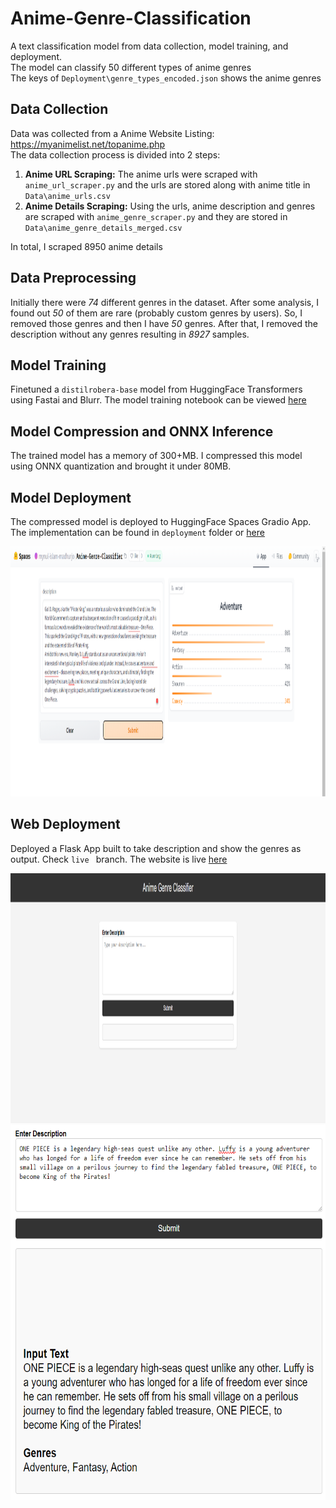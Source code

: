 # Anime-Genre-Classification

A text classification model from data collection, model training, and deployment. <br/>
The model can classify 50 different types of anime genres <br/>The keys of `Deployment\genre_types_encoded.json` shows the anime genres

 ## Data Collection

Data was collected from a Anime Website Listing: https://myanimelist.net/topanime.php <br/>The data collection process is divided into 2 steps:

1. **Anime URL Scraping:** The anime urls were scraped with `anime_url_scraper.py` and the urls are stored along with anime title in `Data\anime_urls.csv`
2. **Anime Details Scraping:** Using the urls, anime description and genres are scraped with `anime_genre_scraper.py` and they are stored in `Data\anime_genre_details_merged.csv`

In total, I scraped 8950 anime details

## Data Preprocessing

Initially there were *74* different genres in the dataset. After some analysis, I found out *50* of them are rare (probably custom genres by users). So, I removed those genres and then I have *50* genres. After that, I removed the description without any genres resulting in *8927* samples.

## Model Training

Finetuned a `distilrobera-base` model from HuggingFace Transformers using Fastai and Blurr. The model training notebook can be viewed [here](https://github.com/mynul-islam-madhurjo/Anime-Genre-Classification/blob/main/Notebooks/anime_multilabel_text_classification.ipynb) 

## Model Compression and ONNX Inference

The trained model has a memory of 300+MB. I compressed this model using ONNX quantization and brought it under 80MB. 

## Model Deployment

The compressed model is deployed to HuggingFace Spaces Gradio App. The implementation can be found in `deployment` folder or [here](https://huggingface.co/spaces/mynul-islam-madhurjo/Anime-Genre-Classifier)

<img src = "Deployment/gradio_app.png" width="800" height="400">

## Web Deployment
Deployed a Flask App built to take description and show the genres as output. Check `live ` branch. The website is live [here](https://anime-genre-classification.onrender.com) 

<img src = "Deployment/flask_app_home.png" width="800" height="400">
<img src = "Deployment/flask_app_results.png" width="800" height="600">

